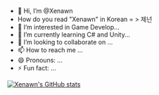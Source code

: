 - 👋 Hi, I’m @Xenawn
-  How do you read "Xenawn" in Korean  = > 제넌
- 👀 I’m interested in Game Develop...
- 🌱 I’m currently learning C# and Unity...
- 💞️ I’m looking to collaborate on ...
- 📫 How to reach me ...
- 😄 Pronouns: ...
- ⚡ Fun fact: ...

 [![Xenawn's GitHub stats](https://github-readme-stats.vercel.app/api?username=Xenawn&bg_color=70,0f4c81,ffffff&include_all_commits=true&count_private=true&v=2)](https://github.com/anuraghazra/github-readme-stats)


<!---
Xenawn/Xenawn is a ✨ special ✨ repository because its `README.md` (this file) appears on your GitHub profile.
You can click the Preview link to take a look at your changes.
--->
